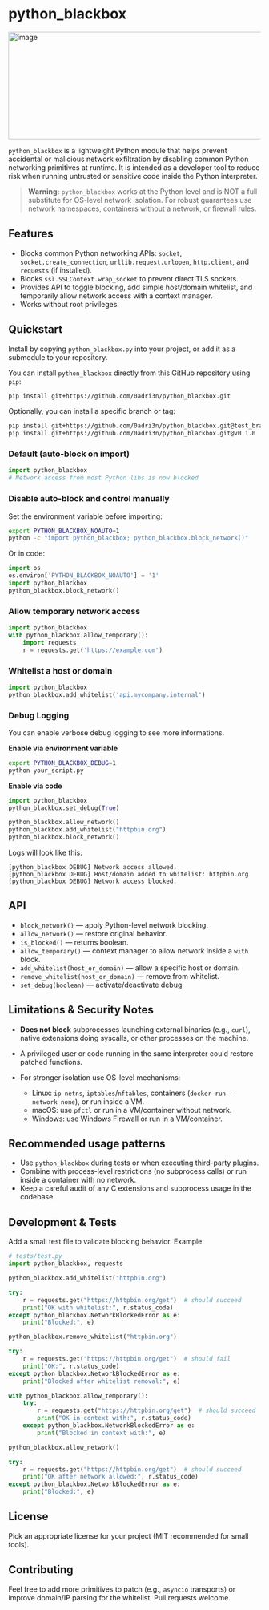 # python_blackbox

<img width="682" height="214" alt="image" src="https://github.com/user-attachments/assets/650e7c85-36c8-429a-b232-4aab51a08015" />


`python_blackbox` is a lightweight Python module that helps prevent accidental or malicious network exfiltration by disabling common Python networking primitives at runtime. It is intended as a developer tool to reduce risk when running untrusted or sensitive code inside the Python interpreter.

> **Warning:** `python_blackbox` works at the Python level and is NOT a full substitute for OS-level network isolation. For robust guarantees use network namespaces, containers without a network, or firewall rules.

## Features

- Blocks common Python networking APIs: `socket`, `socket.create_connection`, `urllib.request.urlopen`, `http.client`, and `requests` (if installed).
- Blocks `ssl.SSLContext.wrap_socket` to prevent direct TLS sockets.
- Provides API to toggle blocking, add simple host/domain whitelist, and temporarily allow network access with a context manager.
- Works without root privileges.

## Quickstart

Install by copying `python_blackbox.py` into your project, or add it as a submodule to your repository.

You can install `python_blackbox` directly from this GitHub repository using `pip`:

```bash
pip install git+https://github.com/0adri3n/python_blackbox.git
```

Optionally, you can install a specific branch or tag:

```bash
pip install git+https://github.com/0adri3n/python_blackbox.git@test_branch
pip install git+https://github.com/0adri3n/python_blackbox.git@v0.1.0
```

### Default (auto-block on import)

```python
import python_blackbox
# Network access from most Python libs is now blocked
````

### Disable auto-block and control manually

Set the environment variable before importing:

```bash
export PYTHON_BLACKBOX_NOAUTO=1
python -c "import python_blackbox; python_blackbox.block_network()"
```

Or in code:

```python
import os
os.environ['PYTHON_BLACKBOX_NOAUTO'] = '1'
import python_blackbox
python_blackbox.block_network()
```

### Allow temporary network access

```python
import python_blackbox
with python_blackbox.allow_temporary():
    import requests
    r = requests.get('https://example.com')
```

### Whitelist a host or domain

```python
import python_blackbox
python_blackbox.add_whitelist('api.mycompany.internal')
```

### Debug Logging

You can enable verbose debug logging to see more informations.

**Enable via environment variable**

```bash
export PYTHON_BLACKBOX_DEBUG=1
python your_script.py
```

**Enable via code**

```python
import python_blackbox
python_blackbox.set_debug(True)

python_blackbox.allow_network()
python_blackbox.add_whitelist("httpbin.org")
python_blackbox.block_network()
```

Logs will look like this:

```
[python_blackbox DEBUG] Network access allowed.
[python_blackbox DEBUG] Host/domain added to whitelist: httpbin.org
[python_blackbox DEBUG] Network access blocked.
```


## API

* `block_network()` — apply Python-level network blocking.
* `allow_network()` — restore original behavior.
* `is_blocked()` — returns boolean.
* `allow_temporary()` — context manager to allow network inside a `with` block.
* `add_whitelist(host_or_domain)` — allow a specific host or domain.
* `remove_whitelist(host_or_domain)` — remove from whitelist.
* `set_debug(boolean)` — activate/deactivate debug

## Limitations & Security Notes

* **Does not block** subprocesses launching external binaries (e.g., `curl`), native extensions doing syscalls, or other processes on the machine.
* A privileged user or code running in the same interpreter could restore patched functions.
* For stronger isolation use OS-level mechanisms:

  * Linux: `ip netns`, `iptables`/`nftables`, containers (`docker run --network none`), or run inside a VM.
  * macOS: use `pfctl` or run in a VM/container without network.
  * Windows: use Windows Firewall or run in a VM/container.

## Recommended usage patterns

* Use `python_blackbox` during tests or when executing third-party plugins.
* Combine with process-level restrictions (no subprocess calls) or run inside a container with no network.
* Keep a careful audit of any C extensions and subprocess usage in the codebase.

## Development & Tests

Add a small test file to validate blocking behavior. Example:

```python
# tests/test.py
import python_blackbox, requests

python_blackbox.add_whitelist("httpbin.org")

try:
    r = requests.get("https://httpbin.org/get")  # should succeed
    print("OK with whitelist:", r.status_code)
except python_blackbox.NetworkBlockedError as e:
    print("Blocked:", e)

python_blackbox.remove_whitelist("httpbin.org")

try:
    r = requests.get("https://httpbin.org/get")  # should fail
    print("OK:", r.status_code)
except python_blackbox.NetworkBlockedError as e:
    print("Blocked after whitelist removal:", e)

with python_blackbox.allow_temporary():
    try:
        r = requests.get("https://httpbin.org/get")  # should succeed
        print("OK in context with:", r.status_code)
    except python_blackbox.NetworkBlockedError as e:
        print("Blocked in context with:", e)

python_blackbox.allow_network()

try:
    r = requests.get("https://httpbin.org/get")  # should succeed
    print("OK after network allowed:", r.status_code)
except python_blackbox.NetworkBlockedError as e:
    print("Blocked:", e)
```

## License

Pick an appropriate license for your project (MIT recommended for small tools).

## Contributing

Feel free to add more primitives to patch (e.g., `asyncio` transports) or improve domain/IP parsing for the whitelist. Pull requests welcome.

